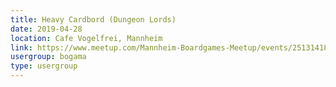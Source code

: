 ```yaml
---
title: Heavy Cardbord (Dungeon Lords)
date: 2019-04-28
location: Cafe Vogelfrei, Mannheim
link: https://www.meetup.com/Mannheim-Boardgames-Meetup/events/251314186/
usergroup: bogama
type: usergroup
---
```

